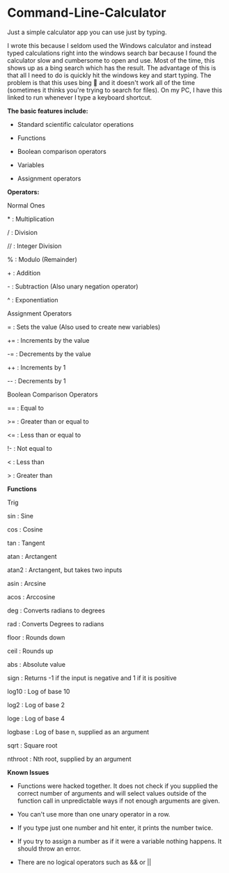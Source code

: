 # Command-Line-Calculator
Just a simple calculator app you can use just by typing.

I wrote this because I seldom used the Windows calculator and instead typed calculations right into the windows search bar because I found the calculator slow and cumbersome to open and use. Most of the time, this shows up as a bing search which has the result. The advantage of this is that all I need to do is quickly hit the windows key and start typing. The problem is that this uses bing 🤮 and it doesn't work all of the time (sometimes it thinks you're trying to search for files). On my PC, I have this linked to run whenever I type a keyboard shortcut.


**The basic features include:**

* Standard scientific calculator operations 

* Functions

* Boolean comparison operators

* Variables

* Assignment operators


**Operators:**

Normal Ones

\*  : Multiplication

/  : Division

// : Integer Division

%  : Modulo (Remainder)

\+  : Addition

\-  : Subtraction (Also unary negation operator)

^  : Exponentiation


Assignment Operators

=  : Sets the value (Also used to create new variables)

+= : Increments by the value

-= : Decrements by the value

++ : Increments by 1

-- : Decrements by 1


Boolean Comparison Operators

== : Equal to

\>= : Greater than or equal to

<= : Less than or equal to

!- : Not equal to

<  : Less than

\>  : Greater than


**Functions**

Trig

sin   : Sine

cos   : Cosine

tan   : Tangent

atan  : Arctangent

atan2 : Arctangent, but takes two inputs

asin  : Arcsine

acos  : Arccosine

deg   : Converts radians to degrees

rad   : Converts Degrees to radians



floor : Rounds down

ceil  : Rounds up

abs   : Absolute value

sign  : Returns -1 if the input is negative and 1 if it is positive


log10 : Log of base 10 

log2  : Log of base 2 

loge  : Log of base 4 

logbase : Log of base n, supplied as an argument 

sqrt : Square root

nthroot : Nth root, supplied by an argument 


**Known Issues**

* Functions were hacked together. It does not check if you supplied the correct number of arguments and will select values outside of the function call in unpredictable ways if not enough arguments are given.

* You can't use more than one unary operator in a row.

* If you type just one number and hit enter, it prints the number twice.

* If you try to assign a number as if it were a variable nothing happens. It should throw an error.

* There are no logical operators such as && or ||
